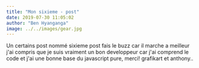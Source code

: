 ```yaml
---
title: "Mon sixieme - post"
date: 2019-07-30 11:05:02
author: "Ben Hyanganga"
image: ../../images/gear.jpg
---
```

Un certains post nommé sixieme post fais le buzz car il marche a meilleur
j'ai compris que je suis vraiment un bon developpeur car 
j'ai comprend le code et j'ai une bonne base du javascript pure, merci!
grafikart et anthony..